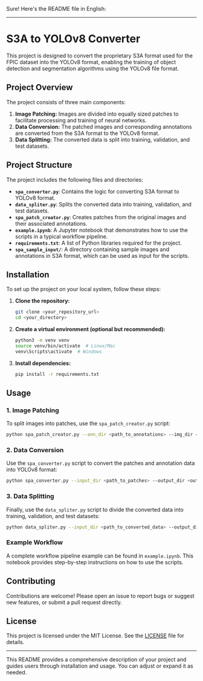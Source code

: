 Sure! Here's the README file in English:

---

# S3A to YOLOv8 Converter

This project is designed to convert the proprietary S3A format used for the FPIC dataset into the YOLOv8 format, enabling the training of object detection and segmentation algorithms using the YOLOv8 file format.

## Project Overview

The project consists of three main components:

1. **Image Patching:** Images are divided into equally sized patches to facilitate processing and training of neural networks.
2. **Data Conversion:** The patched images and corresponding annotations are converted from the S3A format to the YOLOv8 format.
3. **Data Splitting:** The converted data is split into training, validation, and test datasets.

## Project Structure

The project includes the following files and directories:

- **`spa_converter.py`**: Contains the logic for converting S3A format to YOLOv8 format.
- **`data_spliter.py`**: Splits the converted data into training, validation, and test datasets.
- **`spa_patch_creator.py`**: Creates patches from the original images and their associated annotations.
- **`example.ipynb`**: A Jupyter notebook that demonstrates how to use the scripts in a typical workflow pipeline.
- **`requirements.txt`**: A list of Python libraries required for the project.
- **`spa_sample_input/`**: A directory containing sample images and annotations in S3A format, which can be used as input for the scripts.

## Installation

To set up the project on your local system, follow these steps:

1. **Clone the repository:**
   ```bash
   git clone <your_repository_url>
   cd <your_directory>
   ```

2. **Create a virtual environment (optional but recommended):**
   ```bash
   python3 -m venv venv
   source venv/bin/activate  # Linux/Mac
   venv\Scripts\activate  # Windows
   ```

3. **Install dependencies:**
   ```bash
   pip install -r requirements.txt
   ```

## Usage

### 1. Image Patching

To split images into patches, use the `spa_patch_creator.py` script:

```bash
python spa_patch_creator.py --ann_dir <path_to_annotations> --img_dir <path_to_images> --output_dir <output_path> --patch_size <patch_size_in_pixels>
```

### 2. Data Conversion

Use the `spa_converter.py` script to convert the patches and annotation data into YOLOv8 format:

```bash
python spa_converter.py --input_dir <path_to_patches> --output_dir <output_path>
```

### 3. Data Splitting

Finally, use the `data_spliter.py` script to divide the converted data into training, validation, and test datasets:

```bash
python data_spliter.py --input_dir <path_to_converted_data> --output_dir <output_path> --split_ratio <train_val_test_split_ratio>
```

### Example Workflow

A complete workflow pipeline example can be found in `example.ipynb`. This notebook provides step-by-step instructions on how to use the scripts.

## Contributing

Contributions are welcome! Please open an issue to report bugs or suggest new features, or submit a pull request directly.

## License

This project is licensed under the MIT License. See the [LICENSE](LICENSE) file for details.

---

This README provides a comprehensive description of your project and guides users through installation and usage. You can adjust or expand it as needed.